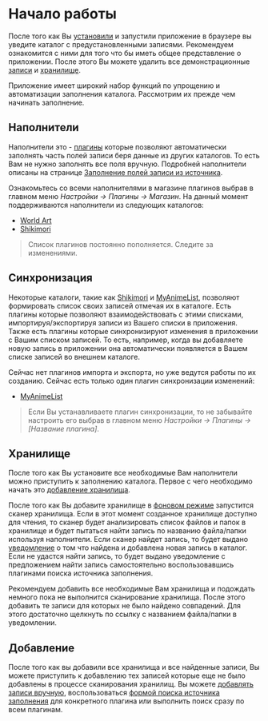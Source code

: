 # Начало работы

После того как Вы [установили](/ru/user/install/dist/windows.md) и запустили приложение в браузере вы уведите каталог с
предустановленными записями. Рекомендуем ознакомится с ними для того что бы иметь общее представление о приложении.
После этого Вы можете удалить все демонстрационные [записи](/ru/user/item/delete.md) и
[хранилище](/ru/user/storage/delete.md).

Приложение имеет широкий набор функций по упрощению и автоматизации заполнения каталога. Рассмотрим их прежде чем начинать заполнение.

## Наполнители

Наполнители это - [плагины](/ru/user/general/plugins.md) которые позволяют автоматически заполнять часть полей записи
беря данные из других каталогов. То есть Вам не нужно заполнять все поля вручную. Подробней наполнители описаны на
странице [Заполнение полей записи из источника](/ru/user/item/add/fill.md).

Ознакомьтесь со всеми наполнителями в магазине плагинов выбрав в главном меню *Настройки -> Плагины -> Магазин*. На
данный момент поддерживаются наполнители из следующих каталогов:

- [World Art](http://www.world-art.ru/)
- [Shikimori](http://shikimori.org/)

> Список плагинов постоянно пополняется. Следите за изменениями.

## Синхронизация

Некоторые каталоги, такие как [Shikimori](http://shikimori.org/) и [MyAnimeList](http://myanimelist.net/), позволяют
формировать список своих записей отмечая их в каталоге. Есть плагины которые позволяют взаимодействовать с этими
списками, импортируя/экспортируя записи из Вашего списки в приложения. Также есть плагины которые синхронизируют
изменения в приложении с Вашим списком записей. То есть, например, когда вы добавляете новую запись в приложении она
автоматически появляется в Вашем списке записей во внешнем каталоге.

Сейчас нет плагинов импорта и экспорта, но уже ведутся работы по их созданию. Сейчас есть только один плагин
синхронизации изменений:

- [MyAnimeList](http://myanimelist.net/)

> Если Вы устанавливаете плагин синхронизации, то не забывайте настроить его выбрав в главном меню *Настройки ->
Плагины -> [Название плагина]*.

## Хранилище

После того как Вы установите все необходимые Вам наполнители можно приступить к заполнению каталога. Первое с чего
необходимо начать это [добавление хранилища](/ru/user/storage/add.md).

После того как Вы добавите хранилище в [фоновом режиме](http://ru.wikipedia.org/wiki/Фоновая_задача) запустится сканер
хранилища. Если в этот момент созданное хранилище доступно для чтения, то сканер будет анализировать список файлов и
папок в хранилище и будет пытаться найти запись по названию файла/папки используя наполнители. Если сканер найдет
запись, то будет выдано [уведомление](/ru/user/general/notice.md) о том что найдена и добавлена новая запись в каталог.
Если не удастся найти запись, то будет выдано уведомление с предложением найти запись самостоятельно воспользовавшись
плагинами поиска источника заполнения.

Рекомендуем добавить все необходимые Вам хранилища и подождать немного пока не выполнится сканирование хранилища. После
этого добавить те записи для которых не было найдено совпадений. Для этого достаточно щелкнуть по ссылку с названием
файла/папки в уведомлении.

## Добавление

После того как вы добавили все хранилища и все найденные записи, Вы можете приступить к добавлению тех записей которые
еще не было добавлены в процессе сканирования хранилищ. Вы можете [добавлять записи
вручную](/ru/user/item/add/manually.md), воспользоваться [формой поиска источника
заполнения](/ru/user/item/add/search.md) для конкретного плагина или выполнить поиск сразу по всем плагинам.
